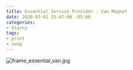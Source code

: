 ```yaml
---
title: Essential Service Provider - Van Magnet
date: 2020-03-01 15:47:00 -05:00
categories:
- Starry
tags:
- print
- swag
---
```


![frame_essential_van.jpg](/uploads/frame_essential_van.jpg)